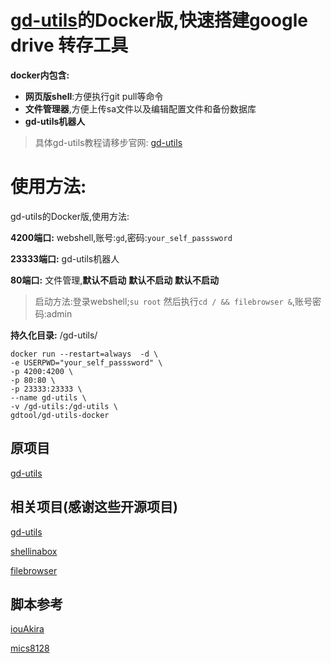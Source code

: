 # [gd-utils](https://github.com/iwestlin/gd-utils)的Docker版,快速搭建google drive 转存工具

**docker内包含:**
- **网页版shell**:方便执行git pull等命令
- **文件管理器**,方便上传sa文件以及编辑配置文件和备份数据库
- **gd-utils机器人**
> 具体gd-utils教程请移步官网: [gd-utils](https://github.com/iwestlin/gd-utils)




# 使用方法:
gd-utils的Docker版,使用方法:


**4200端口:** webshell,账号:`gd`,密码:`your_self_passsword`

**23333端口:** gd-utils机器人

**80端口:** 文件管理,**默认不启动**  **默认不启动**   **默认不启动**
> 启动方法:登录webshell;`su root` 然后执行`cd / && filebrowser &`,账号密码:admin

**持久化目录:** /gd-utils/

```
docker run --restart=always  -d \
-e USERPWD="your_self_passsword" \
-p 4200:4200 \
-p 80:80 \
-p 23333:23333 \
--name gd-utils \
-v /gd-utils:/gd-utils \
gdtool/gd-utils-docker
```

## 原项目
[gd-utils](https://github.com/iwestlin/gd-utils)

## 相关项目(感谢这些开源项目)

[gd-utils](https://github.com/iwestlin/gd-utils)

[shellinabox](https://github.com/shellinabox/shellinabox)

[filebrowser](https://github.com/filebrowser/filebrowser/)

## 脚本参考

[iouAkira](https://github.com/iouAkira/someDockerfile)

[mics8128](https://github.com/mics8128/gd-utilds-docker)
